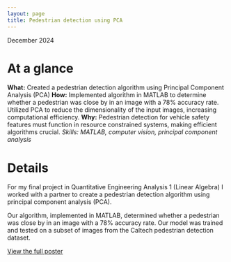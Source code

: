 ```yaml
---
layout: page
title: Pedestrian detection using PCA
---
```

December 2024

# At a glance
**What:** Created a pedestrian detection algorithm using Principal Component Analysis (PCA)
**How:** Implemented algorithm in MATLAB to determine whether a pedestrian was close by in an image with a 78% accuracy rate. Utilized PCA to reduce the dimensionality of the input images, increasing computational efficiency.
**Why:** Pedestrian detection for vehicle safety features must function in resource constrained systems, making efficient algorithms crucial.
*Skills: MATLAB, computer vision, principal component analysis*

# Details
For my final project in Quantitative Engineering Analysis 1 (Linear Algebra) I worked with a partner to create a pedestrian detection algorithm using principal component analysis (PCA).

Our algorithm, implemented in MATLAB, determined whether a pedestrian was close by in an image with a 78% accuracy rate. Our model was trained and tested on a subset of images from the Caltech pedestrian detection dataset.

<p><a href="{{site.url}}/pdfs/pedestrian_detection_poster.pdf" target="_blank">View the full poster</a></p>